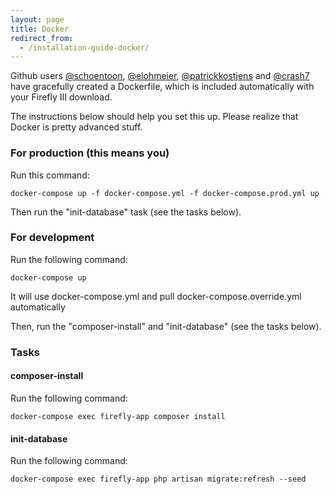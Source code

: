 ```yaml
---
layout: page
title: Docker
redirect_from:
  - /installation-guide-docker/
---
```

Github users [@schoentoon](https://github.com/schoentoon), [@elohmeier](https://github.com/elohmeier), [@patrickkostjens](https://github.com/patrickkostjens) and [@crash7](https://github.com/crash7) have gracefully created a Dockerfile, which is included automatically with your Firefly III download.

The instructions below should help you set this up. Please realize that Docker is pretty advanced stuff.

### For production (this means you)

Run this command:

`docker-compose up -f docker-compose.yml -f docker-compose.prod.yml up`

Then run the "init-database" task (see the tasks below).



### For development

Run the following command:

`docker-compose up`

It will use docker-compose.yml and pull docker-compose.override.yml automatically

Then, run the "composer-install" and "init-database" (see the tasks below).

### Tasks

#### composer-install

Run the following command:

`docker-compose exec firefly-app composer install`

#### init-database

Run the following command:

`docker-compose exec firefly-app php artisan migrate:refresh --seed`

